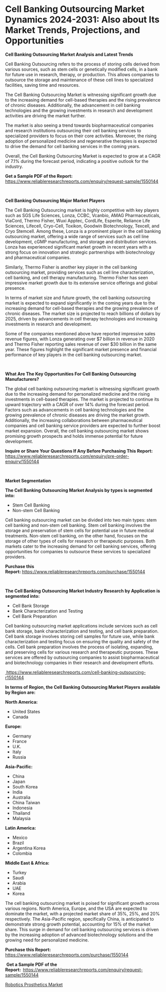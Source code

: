 <p><h1>Cell Banking Outsourcing Market Dynamics 2024-2031: Also about Its Market Trends, Projections, and Opportunities</h1></p><p><strong>Cell Banking Outsourcing Market Analysis and Latest Trends</strong></p>
<p><p>Cell Banking Outsourcing refers to the process of storing cells derived from various sources, such as stem cells or genetically modified cells, in a bank for future use in research, therapy, or production. This allows companies to outsource the storage and maintenance of these cell lines to specialized facilities, saving time and resources.</p><p>The Cell Banking Outsourcing Market is witnessing significant growth due to the increasing demand for cell-based therapies and the rising prevalence of chronic diseases. Additionally, the advancement in cell banking technologies and the growing investments in research and development activities are driving the market further.</p><p>The market is also seeing a trend towards biopharmaceutical companies and research institutions outsourcing their cell banking services to specialized providers to focus on their core activities. Moreover, the rising adoption of personalized medicine and regenerative therapies is expected to drive the demand for cell banking services in the coming years.</p><p>Overall, the Cell Banking Outsourcing Market is expected to grow at a CAGR of 7.1% during the forecast period, indicating a positive outlook for the industry.</p></p>
<p><strong>Get a Sample PDF of the Report:&nbsp;</strong> <a href="https://www.reliableresearchreports.com/enquiry/request-sample/1550144">https://www.reliableresearchreports.com/enquiry/request-sample/1550144</a></p>
<p>&nbsp;</p>
<p><strong>Cell Banking Outsourcing Major Market Players</strong></p>
<p><p>The Cell Banking Outsourcing market is highly competitive with key players such as SGS Life Sciences, Lonza, CCBC, Vcanbio, AMAG Pharmaceuticals, ViaCord, Thermo Fisher, Wuxi Apptec, CordLife, Esperite, Reliance Life Sciences, Lifecell, Cryo-Cell, Toxikon, Goodwin Biotechnology, Texcell, and Cryo Stemcell. Among these, Lonza is a prominent player in the cell banking outsourcing market, offering a wide range of services such as cell line development, cGMP manufacturing, and storage and distribution services. Lonza has experienced significant market growth in recent years with a strong focus on innovation and strategic partnerships with biotechnology and pharmaceutical companies.</p><p>Similarly, Thermo Fisher is another key player in the cell banking outsourcing market, providing services such as cell line characterization, cell banking, and cell therapy manufacturing. Thermo Fisher has seen impressive market growth due to its extensive service offerings and global presence.</p><p>In terms of market size and future growth, the cell banking outsourcing market is expected to expand significantly in the coming years due to the increasing demand for cell-based therapies and the growing prevalence of chronic diseases. The market size is projected to reach billions of dollars by 2025, driven by advancements in cell therapy technologies and increasing investments in research and development.</p><p>Some of the companies mentioned above have reported impressive sales revenue figures, with Lonza generating over $7 billion in revenue in 2020 and Thermo Fisher reporting sales revenue of over $30 billion in the same year. These figures highlight the significant market presence and financial performance of key players in the cell banking outsourcing market.</p></p>
<p>&nbsp;</p>
<p><strong>What Are The Key Opportunities For Cell Banking Outsourcing Manufacturers?</strong></p>
<p><p>The global cell banking outsourcing market is witnessing significant growth due to the increasing demand for personalized medicine and the rising investments in cell-based therapies. The market is projected to continue its upward trajectory with a CAGR of over 14% during the forecast period. Factors such as advancements in cell banking technologies and the growing prevalence of chronic diseases are driving the market growth. Additionally, the increasing collaborations between pharmaceutical companies and cell banking service providers are expected to further boost market expansion. Overall, the cell banking outsourcing market shows promising growth prospects and holds immense potential for future development.</p></p>
<p><strong>Inquire or Share Your Questions If Any Before Purchasing This Report:</strong> <a href="https://www.reliableresearchreports.com/enquiry/pre-order-enquiry/1550144">https://www.reliableresearchreports.com/enquiry/pre-order-enquiry/1550144</a></p>
<p>&nbsp;</p>
<p><strong>Market Segmentation</strong></p>
<p><strong>The Cell Banking Outsourcing Market Analysis by types is segmented into:</strong></p>
<p><ul><li>Stem Cell Banking</li><li>Non-stem Cell Banking</li></ul></p>
<p><p>Cell banking outsourcing market can be divided into two main types: stem cell banking and non-stem cell banking. Stem cell banking involves the storage and preservation of stem cells for potential use in future medical treatments. Non-stem cell banking, on the other hand, focuses on the storage of other types of cells for research or therapeutic purposes. Both markets cater to the increasing demand for cell banking services, offering opportunities for companies to outsource these services to specialized providers.</p></p>
<p><strong>Purchase this Report:&nbsp;</strong><a href="https://www.reliableresearchreports.com/purchase/1550144">https://www.reliableresearchreports.com/purchase/1550144</a></p>
<p>&nbsp;</p>
<p><strong>The Cell Banking Outsourcing Market Industry Research by Application is segmented into:</strong></p>
<p><ul><li>Cell Bank Storage</li><li>Bank Characterization and Testing</li><li>Cell Bank Preparation</li></ul></p>
<p><p>Cell banking outsourcing market applications include services such as cell bank storage, bank characterization and testing, and cell bank preparation. Cell bank storage involves storing cell samples for future use, while bank characterization and testing focus on ensuring the quality and safety of the cells. Cell bank preparation involves the process of isolating, expanding, and preserving cells for various research and therapeutic purposes. These services are offered by outsourcing companies to assist biopharmaceutical and biotechnology companies in their research and development efforts.</p></p>
<p><a href="https://www.reliableresearchreports.com/cell-banking-outsourcing-r1550144">&nbsp;https://www.reliableresearchreports.com/cell-banking-outsourcing-r1550144</a></p>
<p><strong>In terms of Region, the Cell Banking Outsourcing Market Players available by Region are:</strong></p>
<p>
    <p> <strong> North America: </strong>
        <ul>
            <li>United States</li>
            <li>Canada</li>
        </ul>
        </p> 
    <p> <strong> Europe: </strong>
        <ul>
            <li>Germany</li>
            <li>France</li>
            <li>U.K.</li>
            <li>Italy</li>
            <li>Russia</li>
        </ul>
        </p> 
    <p> <strong> Asia-Pacific: </strong>
        <ul>
            <li>China</li>
            <li>Japan</li>
            <li>South Korea</li>
            <li>India</li>
            <li>Australia</li>
            <li>China Taiwan</li>
            <li>Indonesia</li>
            <li>Thailand</li>
            <li>Malaysia</li>
        </ul>
        </p> 
    <p> <strong> Latin America: </strong>
        <ul>
            <li>Mexico</li>
            <li>Brazil</li>
            <li>Argentina Korea</li>
            <li>Colombia</li>
        </ul>
        </p> 
    <p> <strong> Middle East & Africa: </strong>
        <ul>
            <li>Turkey</li>
            <li>Saudi</li>
            <li>Arabia</li>
            <li>UAE</li>
            <li>Korea</li>
        </ul>
    </p>
    </p>
<p><p>The cell banking outsourcing market is poised for significant growth across various regions. North America, Europe, and the USA are expected to dominate the market, with a projected market share of 35%, 25%, and 20% respectively. The Asia-Pacific region, specifically China, is anticipated to demonstrate strong growth potential, accounting for 15% of the market share. This surge in demand for cell banking outsourcing services is driven by the increasing adoption of advanced biotechnology solutions and the growing need for personalized medicine.</p></p>
<p><strong>Purchase this Report: </strong><a href="https://www.reliableresearchreports.com/purchase/1550144">https://www.reliableresearchreports.com/purchase/1550144</a></p>
<p>&nbsp;<strong>Get a Sample PDF of the Report:&nbsp;&nbsp;</strong><a href="https://www.reliableresearchreports.com/enquiry/request-sample/1550144">https://www.reliableresearchreports.com/enquiry/request-sample/1550144</a></p>
<p><strong></strong></p>
<p><p><a href="https://github.com/kmatchooka/Market-Research-Report-List-1/blob/main/robotics-prosthetics-market.md">Robotics Prosthetics Market</a></p></p>